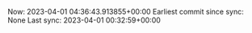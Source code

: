Now: 2023-04-01 04:36:43.913855+00:00 Earliest commit since sync: None Last sync: 2023-04-01 00:32:59+00:00
